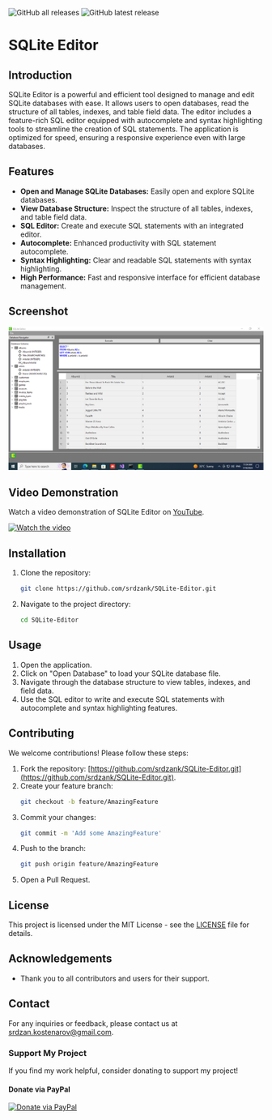 ![GitHub all releases](https://img.shields.io/github/downloads/srdzank/SQLite-Editor/total)
![GitHub latest release](https://img.shields.io/github/downloads/srdzank/SQLite-Editor/latest/total)

# SQLite Editor

## Introduction

SQLite Editor is a powerful and efficient tool designed to manage and edit SQLite databases with ease. It allows users to open databases, read the structure of all tables, indexes, and table field data. The editor includes a feature-rich SQL editor equipped with autocomplete and syntax highlighting tools to streamline the creation of SQL statements. The application is optimized for speed, ensuring a responsive experience even with large databases.

## Features

- **Open and Manage SQLite Databases:** Easily open and explore SQLite databases.
- **View Database Structure:** Inspect the structure of all tables, indexes, and table field data.
- **SQL Editor:** Create and execute SQL statements with an integrated editor.
- **Autocomplete:** Enhanced productivity with SQL statement autocomplete.
- **Syntax Highlighting:** Clear and readable SQL statements with syntax highlighting.
- **High Performance:** Fast and responsive interface for efficient database management.

## Screenshot

![App Screenshot](screenshot1.png)

## Video Demonstration

Watch a video demonstration of SQLite Editor on [YouTube](https://www.youtube.com/watch?v=V9hBwAUSgh0).

[![Watch the video](https://img.youtube.com/vi/V9hBwAUSgh0/0.jpg)](https://www.youtube.com/watch?v=V9hBwAUSgh0)

## Installation

1. Clone the repository:
    ```sh
    git clone https://github.com/srdzank/SQLite-Editor.git
    ```

2. Navigate to the project directory:
    ```sh
    cd SQLite-Editor
    ```

## Usage

1. Open the application.
2. Click on "Open Database" to load your SQLite database file.
3. Navigate through the database structure to view tables, indexes, and field data.
4. Use the SQL editor to write and execute SQL statements with autocomplete and syntax highlighting features.

## Contributing

We welcome contributions! Please follow these steps:

1. Fork the repository: [https://github.com/srdzank/SQLite-Editor.git](https://github.com/srdzank/SQLite-Editor.git).
2. Create your feature branch:
    ```sh
    git checkout -b feature/AmazingFeature
    ```
3. Commit your changes:
    ```sh
    git commit -m 'Add some AmazingFeature'
    ```
4. Push to the branch:
    ```sh
    git push origin feature/AmazingFeature
    ```
5. Open a Pull Request.

## License

This project is licensed under the MIT License - see the [LICENSE](LICENSE) file for details.

## Acknowledgements

- Thank you to all contributors and users for their support.

## Contact

For any inquiries or feedback, please contact us at [srdzan.kostenarov@gmail.com](mailto:srdzan.kostenarov@gmail.com).


### Support My Project
If you find my work helpful, consider donating to support my project!

#### Donate via PayPal
[![Donate via PayPal](https://img.shields.io/badge/Donate-PayPal-blue)](https://www.paypal.com/ncp/payment/B4SF59QZYSZRQ)

